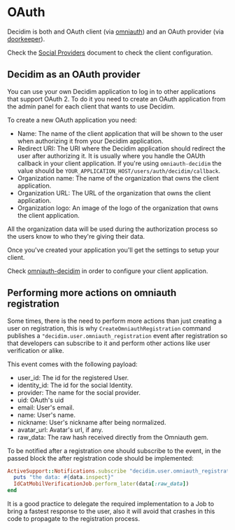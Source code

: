 # OAuth

Decidim is both and OAuth client (via [omniauth](https://github.com/omniauth/omniauth)) and an OAuth provider (via [doorkeeper](https://github.com/doorkeeper-gem/doorkeeper)).

Check the [Social Providers](https://github.com/decidim/decidim/blob/master/docs/services/social_providers.md) document to check the client configuration.

## Decidim as an OAuth provider

You can use your own Decidim application to log in to other applications that support OAuth 2. To do it you need to create an OAuth application from the admin panel for each client that wants to use Decidim.

To create a new OAuth application you need:

* Name: The name of the client application that will be shown to the user when authorizing it from your Decidim application.
* Redirect URI: The URI where the Decidim application should redirect the user after authorizing it. It is usually where you handle the OAUth callback in your client application. If you're using `omniauth-decidim` the value should be `YOUR_APPLICATION_HOST/users/auth/decidim/callback`.
* Organization name: The name of the organization that owns the client application.
* Organization URL: The URL of the organization that owns the client application.
* Organization logo: An image of the logo of the organization that owns the client application.

All the organization data will be used during the authorization process so the users know to who they're giving their data.

Once you've created your application you'll get the settings to setup your client.

Check [omniauth-decidim](https://github.com/decidim/omniauth-decidim) in order to configure your client application.

## Performing more actions on omniauth registration

Some times, there is the need to perform more actions than just creating a user on registration, this is why `CreateOmniauthRegistration` command publishes a `"decidim.user.omniauth_registration` event after registration so that developers can subscribe to it and perform other actions like user verification or alike.

This event comes with the following payload:

* user_id: The id for the registered User.
* identity_id: The id for the social Identity.
* provider: The name for the social provider.
* uid: OAuth's uid
* email: User's email.
* name: User's name.
* nickname: User's nickname after being normalized.
* avatar_url: Avatar's url, if any.
* raw_data: The raw hash received directly from the Omniauth gem.

To be notified after a registration one should subscribe to the event, in the passed block the after registration code should be implemented:

```ruby
ActiveSupport::Notifications.subscribe "decidim.user.omniauth_registration" do |name, started, finished, unique_id, data|
  puts "the data: #{data.inspect}"
  IdCatMobilVerificationJob.perform_later(data[:raw_data])
end
```

It is a good practice to delegate the required implementation to a Job to bring a fastest response to the user, also it will avoid that crashes in this code to propagate to the registration process.

